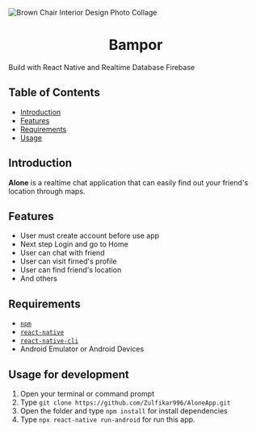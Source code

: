 ![Brown Chair Interior Design Photo Collage](https://user-images.githubusercontent.com/60281216/78551475-fce6c680-782f-11ea-99a2-9addb69ddaf3.png)
<h1 align="center">Bampor</h1>
<p align="left">
  Build with React Native and Realtime Database Firebase
</p>

## Table of Contents

- [Introduction](#introduction)
- [Features](#features)
- [Requirements](#requirements)
- [Usage](#usage-for-development)
## Introduction
<b>Alone</b> is a realtime chat application that can easily find out your friend's location through maps.

## Features
* User must create account before use app
* Next step Login and go to Home
* User can chat with friend
* User can visit firned's profile
* User can find friend's location
* And others

## Requirements
* [`npm`](https://www.npmjs.com/get-npm)
* [`react-native`](https://facebook.github.io/react-native/docs/getting-started)
* [`react-native-cli`](https://facebook.github.io/react-native/docs/getting-started)
* Android Emulator or Android Devices

## Usage for development
1. Open your terminal or command prompt
2. Type `git clone https://github.com/Zulfikar996/AloneApp.git`
3. Open the folder and type `npm install` for install dependencies
4. Type `npx react-native run-android` for run this app.
